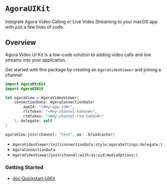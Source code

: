# ``AgoraUIKit``

Integrate Agora Video Calling or Live Video Streaming to your macOS app with just a few lines of code.

## Overview

Agora Video UI Kit is a low-code solution to adding video calls and live streams into your application.

Get started with this package by creating an ``AgoraVideoViewer`` and joining a channel:

```swift
import AgoraRtcKit
import AgoraUIKit

let agoraView = AgoraVideoViewer(
    connectionData: AgoraConnectionData(
        appId: "<#my-app-id#>",
        rtcToken: "<#my-channel-token#>",
        rtmToken: "<#my-channel-rtm-token#>"
    ), delegate: self
)

agoraView.join(channel: "test", as: .broadcaster)
```

- ``AgoraVideoViewer/init(connectionData:style:agoraSettings:delegate:)``
- ``AgoraConnectionData``
- ``AgoraVideoViewer/join(channel:with:as:uid:mediaOptions:)``

### Getting Started

- <doc:Quickstart-UIKit>

